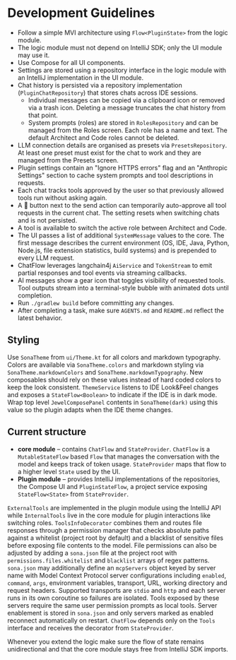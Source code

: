 # Development Guidelines

- Follow a simple MVI architecture using `Flow<PluginState>` from the logic module.
- The logic module must not depend on IntelliJ SDK; only the UI module may use it.
- Use Compose for all UI components.
- Settings are stored using a repository interface in the logic module with an IntelliJ implementation in the UI module.
- Chat history is persisted via a repository implementation (`PluginChatRepository`) that stores chats across IDE
  sessions.
  - Individual messages can be copied via a clipboard icon or removed via a trash icon. Deleting a message truncates the chat history from that point.
  - System prompts (roles) are stored in `RolesRepository` and can be managed from
    the Roles screen. Each role has a name and text. The default Architect and
    Code roles cannot be deleted.
- LLM connection details are organised as presets via `PresetsRepository`. At least one preset must exist for the chat
  to work and they are managed from the Presets screen.
- Plugin settings contain an "Ignore HTTPS errors" flag and an "Anthropic Settings"
  section to cache system prompts and tool descriptions in requests.
- Each chat tracks tools approved by the user so that previously allowed tools run without asking again.
- A 🤘 button next to the send action can temporarily auto-approve all tool
  requests in the current chat. The setting resets when switching chats and is
  not persisted.
- A tool is available to switch the active role between Architect and Code.
- The UI passes a list of additional `SystemMessage` values to the core. The first message describes the current
  environment (OS, IDE, Java, Python, Node.js, file extension statistics, build systems) and is prepended to every LLM request.
- ChatFlow leverages langchain4j `AiService` and `TokenStream` to emit partial responses and tool events via streaming callbacks.
- AI messages show a gear icon that toggles visibility of requested tools. Tool outputs stream into a terminal-style bubble with animated dots until completion.
- Run `./gradlew build` before committing any changes.
- After completing a task, make sure `AGENTS.md` and `README.md` reflect the latest behavior.

## Styling

Use `SonaTheme` from `ui/Theme.kt` for all colors and markdown typography. Colors are available via `SonaTheme.colors`
and markdown styling via `SonaTheme.markdownColors` and `SonaTheme.markdownTypography`. New composables should rely on
these values instead of hard coded colors to keep the look consistent.
`ThemeService` listens to IDE Look&Feel changes and exposes a `StateFlow<Boolean>` to indicate if the IDE is in dark
mode. Wrap top level `JewelComposePanel` contents in `SonaTheme(dark)` using this value so the plugin adapts when the
IDE theme changes.

## Current structure

- **core module** – contains `ChatFlow` and `StateProvider`. `ChatFlow` is a
  `MutableStateFlow` based `Flow` that manages the conversation with the model
  and keeps track of token usage. `StateProvider` maps that flow to a higher
  level `State` used by the UI.
- **Plugin module** – provides IntelliJ implementations of the repositories,
  the Compose UI and `PluginStateFlow`, a project service exposing
  `StateFlow<State>` from `StateProvider`.

`ExternalTools` are implemented in the plugin module using the IntelliJ
API while `InternalTools` live in the core module for plugin interactions like
switching roles. `ToolsInfoDecorator` combines them and routes file responses through a
permission manager that checks absolute paths against a whitelist (project root by default)
and a blacklist of sensitive files before exposing file contents to the model.
File permissions can also be adjusted by adding a `sona.json` file at the project root with
`permissions.files.whitelist` and `blacklist` arrays of regex patterns.
`sona.json` may additionally define an `mcpServers` object keyed by server name with Model
Context Protocol server configurations including `enabled`, `command`, `args`, environment
variables, transport, URL, working directory and request headers. Supported transports are
`stdio` and `http` and each server runs in its own coroutine so failures are isolated. Tools
exposed by these servers require the same user permission prompts as local tools. Server
enablement is stored in `sona.json` and only servers marked as enabled reconnect automatically
on restart.
`ChatFlow` depends only on the `Tools` interface and receives the decorator from `StateProvider`.

Whenever you extend the logic make sure the flow of state remains unidirectional
and that the core module stays free from IntelliJ SDK imports.
